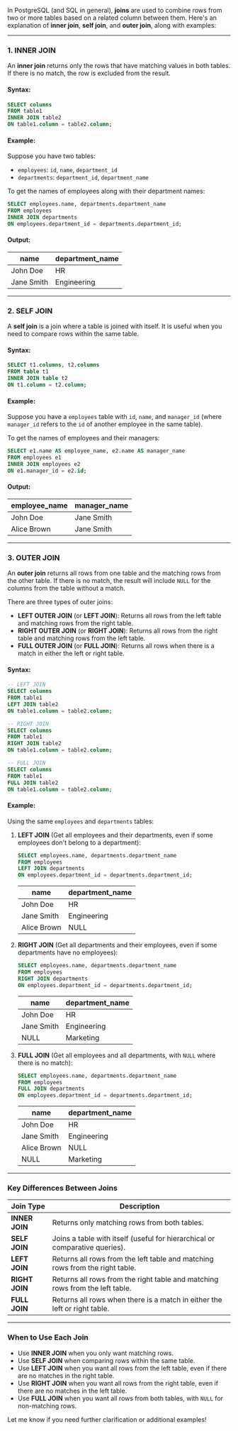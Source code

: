 In PostgreSQL (and SQL in general), **joins** are used to combine rows from two or more tables based on a related column between them. Here's an explanation of **inner join**, **self join**, and **outer join**, along with examples:

---

### **1. INNER JOIN**
An **inner join** returns only the rows that have matching values in both tables. If there is no match, the row is excluded from the result.

#### Syntax:
```sql
SELECT columns
FROM table1
INNER JOIN table2
ON table1.column = table2.column;
```

#### Example:
Suppose you have two tables:
- `employees`: `id`, `name`, `department_id`
- `departments`: `department_id`, `department_name`

To get the names of employees along with their department names:
```sql
SELECT employees.name, departments.department_name
FROM employees
INNER JOIN departments
ON employees.department_id = departments.department_id;
```

#### Output:
| name      | department_name |
|-----------|-----------------|
| John Doe  | HR              |
| Jane Smith| Engineering     |

---

### **2. SELF JOIN**
A **self join** is a join where a table is joined with itself. It is useful when you need to compare rows within the same table.

#### Syntax:
```sql
SELECT t1.columns, t2.columns
FROM table t1
INNER JOIN table t2
ON t1.column = t2.column;
```

#### Example:
Suppose you have a `employees` table with `id`, `name`, and `manager_id` (where `manager_id` refers to the `id` of another employee in the same table).

To get the names of employees and their managers:
```sql
SELECT e1.name AS employee_name, e2.name AS manager_name
FROM employees e1
INNER JOIN employees e2
ON e1.manager_id = e2.id;
```

#### Output:
| employee_name | manager_name |
|---------------|--------------|
| John Doe      | Jane Smith   |
| Alice Brown   | Jane Smith   |

---

### **3. OUTER JOIN**
An **outer join** returns all rows from one table and the matching rows from the other table. If there is no match, the result will include `NULL` for the columns from the table without a match.

There are three types of outer joins:
- **LEFT OUTER JOIN** (or **LEFT JOIN**): Returns all rows from the left table and matching rows from the right table.
- **RIGHT OUTER JOIN** (or **RIGHT JOIN**): Returns all rows from the right table and matching rows from the left table.
- **FULL OUTER JOIN** (or **FULL JOIN**): Returns all rows when there is a match in either the left or right table.

#### Syntax:
```sql
-- LEFT JOIN
SELECT columns
FROM table1
LEFT JOIN table2
ON table1.column = table2.column;

-- RIGHT JOIN
SELECT columns
FROM table1
RIGHT JOIN table2
ON table1.column = table2.column;

-- FULL JOIN
SELECT columns
FROM table1
FULL JOIN table2
ON table1.column = table2.column;
```

#### Example:
Using the same `employees` and `departments` tables:

1. **LEFT JOIN** (Get all employees and their departments, even if some employees don't belong to a department):
   ```sql
   SELECT employees.name, departments.department_name
   FROM employees
   LEFT JOIN departments
   ON employees.department_id = departments.department_id;
   ```

   | name        | department_name |
   |-------------|-----------------|
   | John Doe    | HR              |
   | Jane Smith  | Engineering     |
   | Alice Brown | NULL            |

2. **RIGHT JOIN** (Get all departments and their employees, even if some departments have no employees):
   ```sql
   SELECT employees.name, departments.department_name
   FROM employees
   RIGHT JOIN departments
   ON employees.department_id = departments.department_id;
   ```

   | name      | department_name |
   |-----------|-----------------|
   | John Doe  | HR              |
   | Jane Smith| Engineering     |
   | NULL      | Marketing       |

3. **FULL JOIN** (Get all employees and all departments, with `NULL` where there is no match):
   ```sql
   SELECT employees.name, departments.department_name
   FROM employees
   FULL JOIN departments
   ON employees.department_id = departments.department_id;
   ```

   | name        | department_name |
   |-------------|-----------------|
   | John Doe    | HR              |
   | Jane Smith  | Engineering     |
   | Alice Brown | NULL            |
   | NULL        | Marketing       |

---

### **Key Differences Between Joins**
| Join Type      | Description                                                                 |
|----------------|-----------------------------------------------------------------------------|
| **INNER JOIN** | Returns only matching rows from both tables.                                |
| **SELF JOIN**  | Joins a table with itself (useful for hierarchical or comparative queries). |
| **LEFT JOIN**  | Returns all rows from the left table and matching rows from the right table. |
| **RIGHT JOIN** | Returns all rows from the right table and matching rows from the left table. |
| **FULL JOIN**  | Returns all rows when there is a match in either the left or right table.    |

---

### **When to Use Each Join**
- Use **INNER JOIN** when you only want matching rows.
- Use **SELF JOIN** when comparing rows within the same table.
- Use **LEFT JOIN** when you want all rows from the left table, even if there are no matches in the right table.
- Use **RIGHT JOIN** when you want all rows from the right table, even if there are no matches in the left table.
- Use **FULL JOIN** when you want all rows from both tables, with `NULL` for non-matching rows.

Let me know if you need further clarification or additional examples!